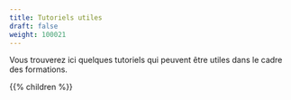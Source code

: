 ```yaml
---
title: Tutoriels utiles
draft: false
weight: 100021
---
```



Vous trouverez ici quelques tutoriels qui peuvent être utiles dans le cadre des formations.

{{% children  %}}